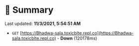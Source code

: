 # 📖 Summary
Last updated: **11/3/2021, 5:54:51 AM**

- `GET` [https://Bhadwa-sala.toxicblte.repl.co](https://Bhadwa-sala.toxicblte.repl.co) - **Down** (120178ms)
